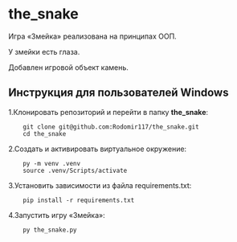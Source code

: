 # the_snake

Игра «Змейка» реализована на принципах ООП.

У змейки есть глаза.

Добавлен игровой объект камень.


## Инструкция для пользователей Windows

 1.Клонировать репозиторий и перейти в папку **the_snake**:

        git clone git@github.com:Rodomir117/the_snake.git
        cd the_snake

2.Cоздать и активировать виртуальное окружение:

        py -m venv .venv
        source .venv/Scripts/activate

3.Установить зависимости из файла requirements.txt:

        pip install -r requirements.txt

4.Запустить игру «Змейка»:

        py the_snake.py